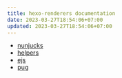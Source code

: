 ```yaml
---
title: hexo-renderers documentation
date: 2023-03-27T18:54:06+07:00
updated: 2023-03-27T18:54:06+07:00
---
```


- [nunjucks](/docs/hexo-renderers/nunjucks)
- [helpers](/docs/hexo-renderers/helpers)
- [ejs](/docs/hexo-renderers/ejs)
- [pug](/docs/hexo-renderers/pug)